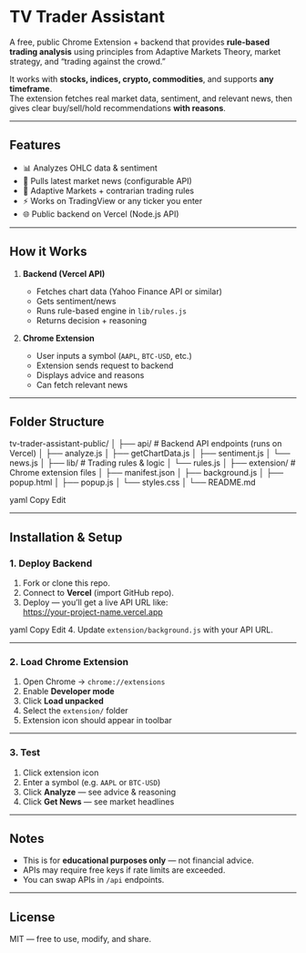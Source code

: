 # TV Trader Assistant

A free, public Chrome Extension + backend that provides **rule-based trading analysis** using principles from Adaptive Markets Theory, market strategy, and “trading against the crowd.”

It works with **stocks, indices, crypto, commodities**, and supports **any timeframe**.  
The extension fetches real market data, sentiment, and relevant news, then gives clear buy/sell/hold recommendations **with reasons**.

---

## Features
- 📊 Analyzes OHLC data & sentiment
- 📰 Pulls latest market news (configurable API)
- 🧠 Adaptive Markets + contrarian trading rules
- ⚡ Works on TradingView or any ticker you enter
- 🌐 Public backend on Vercel (Node.js API)

---

## How it Works
1. **Backend (Vercel API)**  
   - Fetches chart data (Yahoo Finance API or similar)
   - Gets sentiment/news
   - Runs rule-based engine in `lib/rules.js`
   - Returns decision + reasoning

2. **Chrome Extension**  
   - User inputs a symbol (`AAPL`, `BTC-USD`, etc.)
   - Extension sends request to backend
   - Displays advice and reasons
   - Can fetch relevant news

---

## Folder Structure
tv-trader-assistant-public/
│
├── api/ # Backend API endpoints (runs on Vercel)
│ ├── analyze.js
│ ├── getChartData.js
│ ├── sentiment.js
│ └── news.js
│
├── lib/ # Trading rules & logic
│ └── rules.js
│
├── extension/ # Chrome extension files
│ ├── manifest.json
│ ├── background.js
│ ├── popup.html
│ ├── popup.js
│ └── styles.css
│
└── README.md

yaml
Copy
Edit

---

## Installation & Setup

### 1. Deploy Backend
1. Fork or clone this repo.
2. Connect to **Vercel** (import GitHub repo).
3. Deploy — you’ll get a live API URL like:  
https://your-project-name.vercel.app

yaml
Copy
Edit
4. Update `extension/background.js` with your API URL.

---

### 2. Load Chrome Extension
1. Open Chrome → `chrome://extensions`
2. Enable **Developer mode**
3. Click **Load unpacked**
4. Select the `extension/` folder
5. Extension icon should appear in toolbar

---

### 3. Test
1. Click extension icon
2. Enter a symbol (e.g. `AAPL` or `BTC-USD`)
3. Click **Analyze** — see advice & reasoning
4. Click **Get News** — see market headlines

---

## Notes
- This is for **educational purposes only** — not financial advice.
- APIs may require free keys if rate limits are exceeded.
- You can swap APIs in `/api` endpoints.

---

## License
MIT — free to use, modify, and share.
